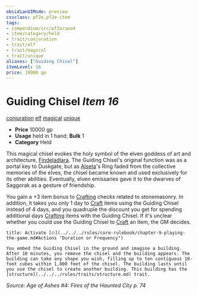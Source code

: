 ```yaml
---
obsidianUIMode: preview
cssclass: pf2e,pf2e-item
tags:
- compendium/src/pf2e/aoa4
- item/category/held
- trait/conjuration
- trait/elf
- trait/magical
- trait/unique
aliases: ["Guiding Chisel"]
itemLevel: 16
price: 10000 gp
---
```

# Guiding Chisel *Item 16*  
[conjuration](../../../rules/traits/conjuration.md)  [elf](../../../rules/traits/elf.md)  [magical](../../../rules/traits/magical.md)  [unique](../../../rules/traits/unique.md)  

- **Price** 10000 gp
- **Usage** held in 1 hand; **Bulk** 1
- **Category** Held

This magical chisel evokes the holy symbol of the elven goddess of art and architecture, [Findeladlara](../../setting/deities/findeladlara-logm.md). The Guiding Chisel's original function was as a portal key to Duskgate, but as [Alseta](../../setting/deities/alseta-logm.md)'s Ring faded from the collective memories of the elves, the chisel became known and used exclusively for its other abilities. Eventually, elven emissaries gave it to the dwarves of Saggorak as a gesture of friendship.

You gain a +3 item bonus to [Crafting](../../skills.md#Crafting) checks related to stonemasonry. In addition, it takes you only 1 day to [Craft](../../../rules/actions/craft.md) items using the Guiding Chisel instead of 4 days, and you quadruple the discount you get for spending additional days [Crafting](../../skills.md#Crafting) items with the Guiding Chisel. If it's unclear whether you could use the Guiding Chisel to [Craft](../../../rules/actions/craft.md) an item, the GM decides.

```ad-embed-ability
title: Activate [⏲](../../../rules/core-rulebook/chapter-9-playing-the-game.md#Actions "Duration or Frequency")

You embed the Guiding Chisel in the ground and imagine a building. After 10 minutes, you remove the chisel and the building appears. The building can take any shape you wish, filling up to ten contiguous 10-foot cubes within 1,000 feet of the chisel. The building lasts until you use the chisel to create another building. This building has the [structure](../../../rules/traits/structure.md) trait.
```

*Source: Age of Ashes #4: Fires of the Haunted City p. 74*
